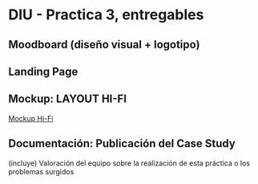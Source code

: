 # DIU - Practica 3, entregables

## Moodboard (diseño visual + logotipo)   


## Landing Page


## Mockup: LAYOUT HI-FI
[Mockup Hi-Fi](https://www.figma.com/design/dLHjxgrZM3L5WOI7Do9CoY/Material-3-Design-Kit-(Community)?node-id=11%3A1833&t=JlTJYw2a5UhbiYQ6-1)


## Documentación: Publicación del Case Study


(incluye) Valoración del equipo sobre la realización de esta práctica o los problemas surgidos
 
